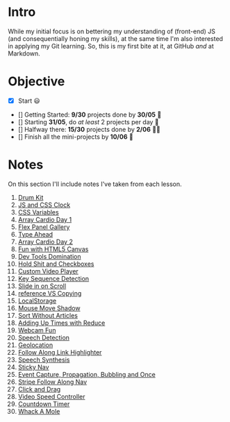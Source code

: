# Intro
While my initial focus is on bettering my understanding of (front-end) JS (and consequentially honing my skills), at the same time I'm also interested in applying my Git learning. So, this is my first bite at it, at GitHub *and* at Markdown.

# Objective
- [x] Start 😃
- [] Getting Started: **9/30** projects done by **30/05** 💪
- [] Starting **31/05**, do *at least* 2 projects per day 🤞
- [] Halfway there: **15/30** projects done by **2/06** 💪💪
- [] Finish all the mini-projects by **10/06** 🎉

# Notes
On this section I'll include notes I've taken from each lesson.

1. [Drum Kit](/01%20-%20Drum%20Kit/notes.md)
2. [JS and CSS Clock](#)
3. [CSS Variables](#)
4. [Array Cardio Day 1](#)
5. [Flex Panel Gallery](#)
6. [Type Ahead](#)
7. [Array Cardio Day 2](#)
8. [Fun with HTML5 Canvas](#)
9. [Dev Tools Domination](#)
10. [Hold Shit and Checkboxes](#)
11. [Custom Video Player](#)
12. [Key Sequence Detection](#)
13. [Slide in on Scroll](#)
14. [reference VS Copying](#)
15. [LocalStorage](#)
16. [Mouse Move Shadow](#)
17. [Sort Without Articles](#)
18. [Adding Up Times with Reduce](#)
19. [Webcam Fun](#)
20. [Speech Detection](#)
21. [Geolocation](#)
22. [Follow Along Link Highlighter](#)
23. [Speech Synthesis](#)
24. [Sticky Nav](#)
25. [Event Capture, Propagation, Bubbling and Once](#)
26. [Stripe Follow Along Nav](#)
27. [Click and Drag](#)
28. [Video Speed Controller](#)
29. [Countdown Timer](#)
30. [Whack A Mole](#)